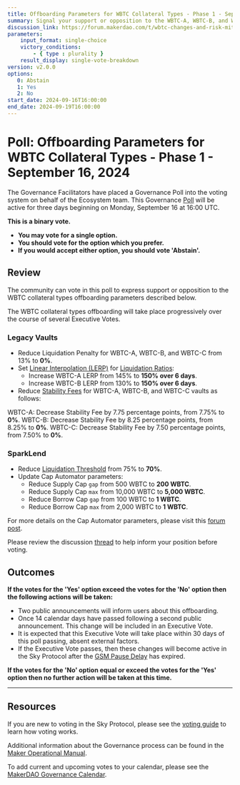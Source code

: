 ```yaml
---
title: Offboarding Parameters for WBTC Collateral Types - Phase 1 - September 16, 2024
summary: Signal your support or opposition to the WBTC-A, WBTC-B, and WBTC-C offboarding parameter changes included herein.
discussion_link: https://forum.makerdao.com/t/wbtc-changes-and-risk-mitigation-10-august-2024/24844/26
parameters:
    input_format: single-choice
    victory_conditions:
        - { type : plurality }
    result_display: single-vote-breakdown
version: v2.0.0
options:
   0: Abstain
   1: Yes
   2: No
start_date: 2024-09-16T16:00:00
end_date: 2024-09-19T16:00:00
---
```

# Poll: Offboarding Parameters for WBTC Collateral Types - Phase 1 - September 16, 2024

The Governance Facilitators have placed a Governance Poll into the voting system on behalf of the Ecosystem team. This Governance [Poll](https://manual.makerdao.com/governance/governance-cycle/weekly-governance-cycle#weekly-governance-cycle-definitions-mip16c1) will be active for three days beginning on Monday, September 16 at 16:00 UTC.

**This is a binary vote.**

- **You may vote for a single option.**
- **You should vote for the option which you prefer.**
- **If you would accept either option, you should vote 'Abstain'.**

## Review

The community can vote in this poll to express support or opposition to the WBTC collateral types offboarding parameters described below.

The WBTC collateral types offboarding will take place progressively over the course of several Executive Votes.

### Legacy Vaults

- Reduce Liquidation Penalty for WBTC-A, WBTC-B, and WBTC-C from 13% to **0%**.
- Set [Linear Interpolation (LERP)](https://manual.makerdao.com/module-index/module-lerp) for [Liquidation Ratios](https://manual.makerdao.com/parameter-index/vault-risk/param-liquidation-ratio):
  - Increase WBTC-A LERP from 145% to **150% over 6 days**.
  - Increase WBTC-B LERP from 130% to **150% over 6 days**.
- Reduce [Stability Fees](https://sky-atlas.powerhouse.io/#A.3.8.1.1.2.3_Stability_Fee-67e40a3b-f1c2-4dc6-b502-2affeab0b232|57eaf45219bea3b430c2) for WBTC-A, WBTC-B, and WBTC-C vaults as follows:

WBTC-A: Decrease Stability Fee by 7.75 percentage points, from 7.75% to **0%**.
WBTC-B: Decrease Stability Fee by 8.25 percentage points, from 8.25% to **0%**.
WBTC-C: Decrease Stability Fee by 7.50 percentage points, from 7.50% to **0%**.


### SparkLend

- Reduce [Liquidation Threshold](https://docs.aave.com/risk/asset-risk/risk-parameters#liquidation-threshold) from 75% to **70%**.
- Update Cap Automator parameters:
  - Reduce Supply Cap `gap` from 500 WBTC to **200 WBTC**.
  - Reduce Supply Cap `max` from 10,000 WBTC to **5,000 WBTC**.
  - Reduce Borrow Cap `gap` from 100 WBTC to **1 WBTC**.
  - Reduce Borrow Cap `max` from 2,000 WBTC to **1 WBTC**.


For more details on the Cap Automator parameters, please visit this [forum post](https://forum.makerdao.com/t/feb-22-2024-proposed-changes-to-sparklend-for-upcoming-spell/23739).

Please review the discussion [thread](https://forum.makerdao.com/t/wbtc-changes-and-risk-mitigation-10-august-2024/24844/26) to help inform your position before voting.

## Outcomes

**If the votes for the 'Yes' option exceed the votes for the 'No' option then the following actions will be taken:**

- Two public announcements will inform users about this offboarding.
- Once 14 calendar days have passed following a second public announcement. This change will be included in an Executive Vote.
- It is expected that this Executive Vote will take place within 30 days of this poll passing, absent external factors.
- If the Executive Vote passes, then these changes will become active in the Sky Protocol after the [GSM Pause Delay](https://manual.makerdao.com/parameter-index/core/param-gsm-pause-delay) has expired.

**If the votes for the 'No' option equal or exceed the votes for the 'Yes' option then no further action will be taken at this time.**

---

## Resources

If you are new to voting in the Sky Protocol, please see the [voting guide](https://manual.makerdao.com/governance/voting-in-makerdao/on-chain-governance) to learn how voting works.

Additional information about the Governance process can be found in the [Maker Operational Manual](https://manual.makerdao.com).

To add current and upcoming votes to your calendar, please see the [MakerDAO Governance Calendar](https://manual.makerdao.com/makerdao/calendars/governance-calendar).
